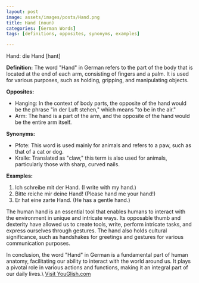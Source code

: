```yaml
---
layout: post
image: assets/images/posts/Hand.png
title: Hand (noun)
categories: [German Words]
tags: [definitions, opposites, synonyms, examples]

---
```


Hand: die Hand [hant]

**Definition:**
The word "Hand" in German refers to the part of the body that is located at the end of each arm, consisting of fingers and a palm. It is used for various purposes, such as holding, gripping, and manipulating objects.

**Opposites:**
- Hanging: In the context of body parts, the opposite of the hand would be the phrase "in der Luft stehen," which means "to be in the air."
- Arm: The hand is a part of the arm, and the opposite of the hand would be the entire arm itself.

**Synonyms:**
- Pfote: This word is used mainly for animals and refers to a paw, such as that of a cat or dog.
- Kralle: Translated as "claw," this term is also used for animals, particularly those with sharp, curved nails.

**Examples:**
1. Ich schreibe mit der Hand. (I write with my hand.)
2. Bitte reiche mir deine Hand! (Please hand me your hand!)
3. Er hat eine zarte Hand. (He has a gentle hand.)

The human hand is an essential tool that enables humans to interact with the environment in unique and intricate ways. Its opposable thumb and dexterity have allowed us to create tools, write, perform intricate tasks, and express ourselves through gestures. The hand also holds cultural significance, such as handshakes for greetings and gestures for various communication purposes.

In conclusion, the word "Hand" in German is a fundamental part of human anatomy, facilitating our ability to interact with the world around us. It plays a pivotal role in various actions and functions, making it an integral part of our daily lives.\ <a id="yg-widget-0" class="youglish-widget" data-query="Hand" data-lang="german" data-components="8412" data-auto-start="0" data-bkg-color="theme_light" data-title="How%20to%20pronounce%20Hand%20in%20German"  rel="nofollow" href="https://youglish.com">Visit YouGlish.com</a><script async src="https://youglish.com/public/emb/widget.js" charset="utf-8"></script>